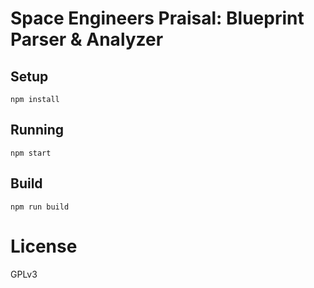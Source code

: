 # Space Engineers Praisal: Blueprint Parser & Analyzer

## Setup

```
npm install
```

## Running

```
npm start
```

## Build

```
npm run build
```

# License

GPLv3
